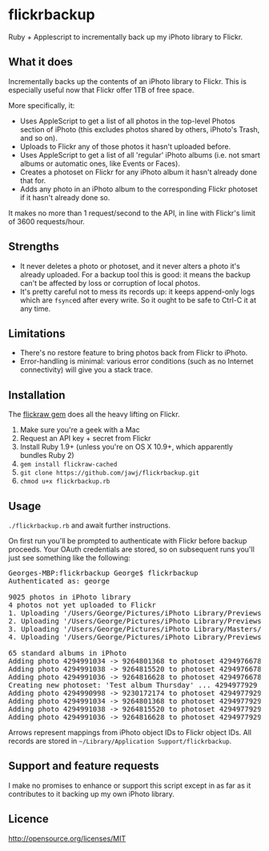flickrbackup
============

Ruby + Applescript to incrementally back up my iPhoto library to Flickr.

What it does
------------

Incrementally backs up the contents of an iPhoto library to Flickr. This is especially useful now that Flickr offer 1TB of free space.

More specifically, it:

* Uses AppleScript to get a list of all photos in the top-level Photos section of iPhoto (this excludes photos shared by others, iPhoto's Trash, and so on).
* Uploads to Flickr any of those photos it hasn't uploaded before.
* Uses AppleScript to get a list of all 'regular' iPhoto albums (i.e. not smart albums or automatic ones, like Events or Faces).
* Creates a photoset on Flickr for any iPhoto album it hasn't already done that for.
* Adds any photo in an iPhoto album to the corresponding Flickr photoset if it hasn't already done so.

It makes no more than 1 request/second to the API, in line with Flickr's limit of 3600 requests/hour.

Strengths
---------

* It never deletes a photo or photoset, and it never alters a photo it's already uploaded. For a backup tool this is good: it means the backup can't be affected by loss or corruption of local photos.
* It's pretty careful not to mess its records up: it keeps append-only logs which are `fsync`ed after every write. So it ought to be safe to Ctrl-C it at any time.

Limitations
-----------

* There's no restore feature to bring photos back from Flickr to iPhoto.
* Error-handling is minimal: various error conditions (such as no Internet connectivity) will give you a stack trace.

Installation
------------

The [flickraw gem](https://github.com/hanklords/flickraw) does all the heavy lifting on Flickr.

1. Make sure you're a geek with a Mac
2. Request an API key + secret from Flickr
3. Install Ruby 1.9+ (unless you're on OS X 10.9+, which apparently bundles Ruby 2)
4. `gem install flickraw-cached`
5. `git clone https://github.com/jawj/flickrbackup.git`
6. `chmod u+x flickrbackup.rb`

Usage
-----

`./flickrbackup.rb` and await further instructions.

On first run you'll be prompted to authenticate with Flickr before backup proceeds. Your OAuth credentials are stored, so on subsequent runs you'll just see something like the following:

<pre>Georges-MBP:flickrbackup George$ flickrbackup
Authenticated as: george

9025 photos in iPhoto library
4 photos not yet uploaded to Flickr
1. Uploading '/Users/George/Pictures/iPhoto Library/Previews/2013/07/08/20130708-215354/F6hf3i9DTFq0dXcULUNiQQ/IMG_2948.JPG' ... 4294991038 -> 9264815520
2. Uploading '/Users/George/Pictures/iPhoto Library/Previews/2013/07/08/20130708-215354/p6NrRDroSci6hFvRgyi67A/IMG_2949.JPG' ... 4294991036 -> 9264816628
3. Uploading '/Users/George/Pictures/iPhoto Library/Masters/2013/07/08/20130708-215318/IMG_0018.PNG' ... 4294991024 -> 9264817274
4. Uploading '/Users/George/Pictures/iPhoto Library/Previews/2013/07/09/20130709-205846/xpgCtTqTQ+CkFbO0%5PrVA/IMG_2954.jpg' ... 4294991052 -> 9264818976

65 standard albums in iPhoto
Adding photo 4294991034 -> 9264801368 to photoset 4294976678 -> 72157634473345113 ... done
Adding photo 4294991038 -> 9264815520 to photoset 4294976678 -> 72157634473345113 ... done
Adding photo 4294991036 -> 9264816628 to photoset 4294976678 -> 72157634473345113 ... done
Creating new photoset: 'Test album Thursday' ... 4294977929 -> 72157634599278172
Adding photo 4294990998 -> 9230172174 to photoset 4294977929 -> 72157634599278172 ... done
Adding photo 4294991034 -> 9264801368 to photoset 4294977929 -> 72157634599278172 ... done
Adding photo 4294991038 -> 9264815520 to photoset 4294977929 -> 72157634599278172 ... done
Adding photo 4294991036 -> 9264816628 to photoset 4294977929 -> 72157634599278172 ... done</pre>

Arrows represent mappings from iPhoto object IDs to Flickr object IDs. All records are stored in `~/Library/Application Support/flickrbackup`.

Support and feature requests
----------------------------

I make no promises to enhance or support this script except in as far as it contributes to it backing up my own iPhoto library.

Licence
-------

http://opensource.org/licenses/MIT
